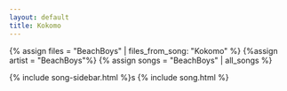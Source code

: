 ```yaml
---
layout: default
title: Kokomo
---
```


{% assign files = "BeachBoys" | files_from_song: "Kokomo" %}
{%assign artist = "BeachBoys"%}
{% assign songs = "BeachBoys" | all_songs %}

{% include song-sidebar.html %}s
{% include song.html %}
